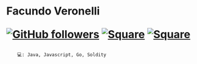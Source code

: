 <h1>Facundo Veronelli <spam>

[![GitHub followers](https://img.shields.io/github/followers/Veronelli?style=social)](https://github.com/Veronelli) [![Square](https://img.shields.io/badge/linked-in-369?style=flat&logo=linkedin&logoColor=white&color=blue)](https://www.linkedin.com/in/facundoveronelli/) [![Square](https://img.shields.io/badge/chat-email-369?style=flat&logo=gmail&logoColor=white&color=blue&label=.facuveronelli.com)](mailto:contacto@facuveronelli.com)

</spam></h1>



```
    💻: Java, Javascript, Go, Soldity
```


